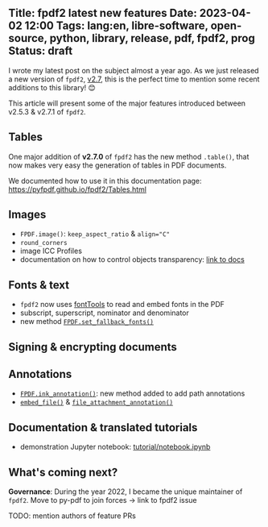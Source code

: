 Title: fpdf2 latest new features
Date: 2023-04-02 12:00
Tags: lang:en, libre-software, open-source, python, library, release, pdf, fpdf2, prog
Status: draft
---
I wrote my latest post on the subject almost a year ago.
As we just released a new version of `fpdf2`, [v2.7](https://github.com/PyFPDF/fpdf2/blob/master/CHANGELOG.md),
this is the perfect time to mention some recent additions to this library! 😊

This article will present some of the major features introduced between v2.5.3 & v2.7.1 of `fpdf2`.

## Tables
One major addition of **v2.7.0** of `fpdf2` has the new method `.table()`,
that now makes very easy the generation of tables in PDF documents.

We documented how to use it in this documentation page: https://pyfpdf.github.io/fpdf2/Tables.html



## Images
- `FPDF.image()`: `keep_aspect_ratio` & `align="C"`
- `round_corners`
- image ICC Profiles
- documentation on how to control objects transparency: [link to docs](https://pyfpdf.github.io/fpdf2/Transparency.html)

## Fonts & text
- `fpdf2` now uses [fontTools](https://fonttools.readthedocs.io/en/latest/) to read and embed fonts in the PDF
- subscript, superscript, nominator and denominator
- new method [`FPDF.set_fallback_fonts()`](https://pyfpdf.github.io/fpdf2/fpdf/fpdf.html#fpdf.fpdf.FPDF.set_fallback_fonts)

## Signing & encrypting documents

## Annotations
- [`FPDF.ink_annotation()`](https://pyfpdf.github.io/fpdf2/Annotations.html#ink-annotations): new method added to add path annotations
- [`embed_file()`](https://pyfpdf.github.io/fpdf2/fpdf/fpdf.html#fpdf.fpdf.FPDF.embed_file) & [`file_attachment_annotation()`](https://pyfpdf.github.io/fpdf2/fpdf/fpdf.html#fpdf.fpdf.FPDF.file_attachment_annotation)

## Documentation & translated tutorials
- demonstration Jupyter notebook: [tutorial/notebook.ipynb](https://github.com/PyFPDF/fpdf2/blob/master/tutorial/notebook.ipynb)

## What's coming next?
**Governance**:
During the year 2022, I became the unique maintainer of `fpdf2`.
Move to py-pdf to join forces -> link to fpdf2 issue

TODO: mention authors of feature PRs

<!-- Com' :
* [ ] https://news.ycombinator.com
* [ ] https://www.reddit.com/r/programming/
* [ ] https://www.reddit.com/r/Python/
* [ ] https://dev.to/lucasc/
-->
